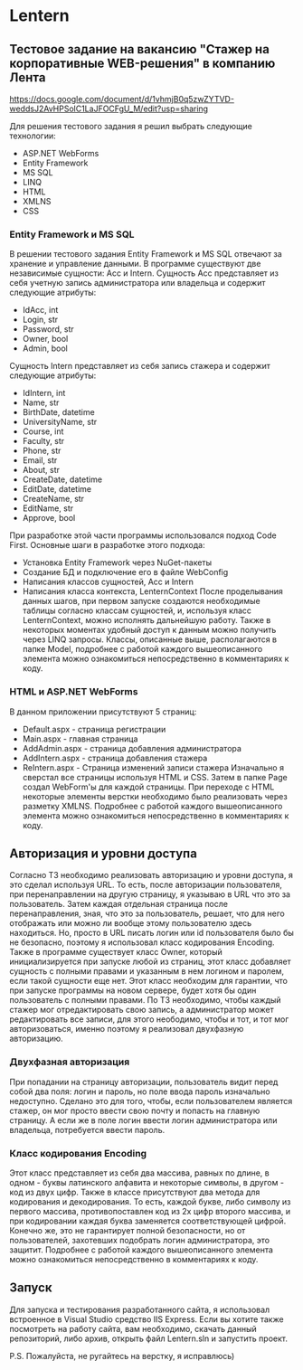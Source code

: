 # Lentern
## Тестовое задание на вакансию "Стажер на корпоративные WEB-решения" в компанию Лента
https://docs.google.com/document/d/1vhmjB0q5zwZYTVD-weddsJ2AvHPSolC1LaJFOCFgU_M/edit?usp=sharing

Для решения тестового задания я решил выбрать следующие технологии:
   * ASP.NET WebForms
   * Entity Framework
   * MS SQL
   * LINQ
   * HTML
   * XMLNS
   * CSS
### Entity Framework и MS SQL
В решении тестового задания Entity Framework и MS SQL отвечают за хранение и управление данными.
В программе существуют две независимые сущности: Acc и Intern.
Сущность Acc представляет из себя учетную запись администратора или владельца и содержит следующие атрибуты:
   - IdAcc, int
   - Login, str
   - Password, str
   - Owner, bool
   - Admin, bool
   
Сущность Intern представляет из себя запись стажера и содержит следующие атрибуты:
   - IdIntern, int
   - Name, str
   - BirthDate, datetime
   - UniversityName, str
   - Course, int
   - Faculty, str
   - Phone, str
   - Email, str
   - About, str
   - CreateDate, datetime
   - EditDate, datetime
   - CreateName, str
   - EditName, str
   - Approve, bool
   
При разработке этой части программы использовался подход Code First. Основные шаги в разработке этого подхода:
   - Установка Entity Framework через NuGet-пакеты
   - Создание БД и подключение его в файле WebConfig
   - Написания классов сущностей, Acc и Intern
   - Написания класса контекста, LenternContext
После проделывания данных шагов, при первом запуске создаются необходимые таблицы согласно классам сущностей, и, используя класс LenternContext, можно исполнять дальнейшую работу.
Также в некоторых моментах удобный доступ к данным можно получить через LINQ запросы.
Классы, описанные выше, располагаются в папке Model, подробнее с работой каждого вышеописанного элемента можно ознакомиться непосредственно в комментариях к коду.

### HTML и ASP.NET WebForms
В данном приложении присутствуют 5 страниц:
   + Default.aspx - страница регистрации
   + Main.aspx - главная страница
   + AddAdmin.aspx - страница добавления администратора
   + AddIntern.aspx - страница добавления стажера
   + ReIntern.aspx - Страница изменений записи стажера
Изначально я сверстал все страницы используя HTML и CSS. Затем в папке Page создал WebForm'ы для каждой страницы. При переходе с HTML некоторые элементы верстки необходимо было реализовать через разметку XMLNS.
Подробнее с работой каждого вышеописанного элемента можно ознакомиться непосредственно в комментариях к коду.

## Авторизация и уровни доступа
Согласно ТЗ необходимо реализовать авторизацию и уровни доступа, я это сделал используя URL. То есть, после авторизации пользователя, при перенаправлении на другую страницу, я указываю в URL что это за пользователь.
Затем каждая отдельная страница после перенаправления, зная, что это за пользователь, решает, что для него отображать или можно ли вообще этому пользователю здесь находиться.
Но, просто в URL писать логин или id пользователя было бы не безопасно, поэтому я использовал класс кодирования Encoding.
Также в программе существует класс Owner, который инициализируется при запуске любой из страниц, этот класс добавляет сущность с полными правами и указанным в нем логином и паролем, если такой сущности еще нет. Этот класс необходим для гарантии, что при запуске программы на новом сервере, будет хотя бы один пользователь с полными правами.
По ТЗ необходимо, чтобы каждый стажер мог отредактировать свою запись, а администратор может редактировать все записи, для этого неободимо, чтобы и тот, и тот мог авторизоваться, именно поэтому я реализовал двухфазную авторизацию.

### Двухфазная авторизация
При попадании на страницу авторизации, пользователь видит перед собой два поля: логин и пароль, но поле ввода пароль изначально недоступно. 
Сделано это для того, чтобы, если пользователем является стажер, он мог просто ввести свою почту и попасть на главную страницу.
А если же в поле логин ввести логин администратора или владельца, потребуется ввести пароль.

### Класс кодирования Encoding
Этот класс представляет из себя два массива, равных по длине, в одном - буквы латинского алфавита и некоторые символы, в другом - код из двух цифр. 
Также в классе присутствуют два метода для кодирования и декодирования.
То есть, каждой букве, либо символу из первого массива, противопоставлен код из 2х цифр второго массива, и при кодировании каждая буква заменяется соответствующей цифрой.
Конечно же, это не гарантирует полной безопасности, но от пользователей, захотевших подобрать логин администратора, это защитит.
Подробнее с работой каждого вышеописанного элемента можно ознакомиться непосредственно в комментариях к коду.

## Запуск
Для запуска и тестирования разработанного сайта, я использовал встроенное в Visual Studio средство IIS Express.
Если вы хотите также посмотреть на работу сайта, вам необходимо, скачать данный репозиторий, либо архив, открыть файл Lentern.sln и запустить проект.

P.S. Пожалуйста, не ругайтесь на верстку, я исправлюсь)
